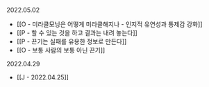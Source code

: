 2022.05.02
- [[O - 미라클모닝은 어떻게 미라클해지나 - 인지적 유연성과 통제감 강화]]
- [[P - 할 수 있는 것을 하고 결과는 내려 놓는다]]
- [[P - 끈기는 실패를 유용한 정보로 만든다]]
- [[O - 보통 사람의 보통 아닌 끈기]]

2022.04.29
- [[J - 2022.04.25]]

